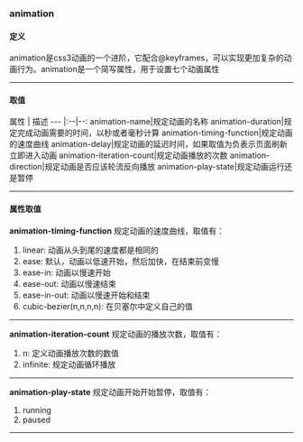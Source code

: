 ### animation

#### 定义
animation是css3动画的一个进阶，它配合@keyframes，可以实现更加复杂的动画行为。animation是一个简写属性，用于设置七个动画属性

---

#### 取值
属性 | 描述 
--- |:--|--:
animation-name|规定动画的名称
animation-duration|规定完成动画需要的时间，以秒或者毫秒计算
animation-timing-function|规定动画的速度曲线
animation-delay|规定动画的延迟时间，如果取值为负表示页面刷新立即进入动画
animation-iteration-count|规定动画播放的次数
animation-direction|规定动画是否应该轮流反向播放
animation-play-state|规定动画运行还是暂停

---

#### 属性取值
**animation-timing-function**
规定动画的速度曲线，取值有：
1. linear: 动画从头到尾的速度都是相同的
2. ease: 默认，动画以低速开始，然后加快，在结束前变慢
3. ease-in: 动画以慢速开始
4. ease-out: 动画以慢速结束
5. ease-in-out: 动画以慢速开始和结束
6. cubic-bezier(n,n,n,n): 在贝塞尔中定义自己的值

---

**animation-iteration-count**
规定动画的播放次数，取值有：
1.  n: 定义动画播放次数的数值
2. infinite: 规定动画循环播放

---

**animation-play-state**
规定动画开始开始暂停，取值有：
1. running
2. paused

---